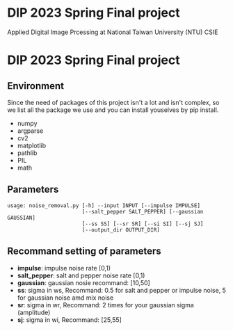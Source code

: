 # DIP 2023 Spring Final project
Applied Digital Image Prcessing at National Taiwan University (NTU) CSIE
# DIP 2023 Spring Final project

## Environment
Since the need of packages of this project isn't a lot and isn't complex, so we list all the package we use and you can install youselves by pip install.
- numpy
- argparse
- cv2 
- matplotlib
- pathlib
- PIL
- math

## Parameters
```shell
usage: noise_removal.py [-h] --input INPUT [--impulse IMPULSE]
                        [--salt_pepper SALT_PEPPER] [--gaussian GAUSSIAN]
                        [--ss SS] [--sr SR] [--si SI] [--sj SJ]
                        [--output_dir OUTPUT_DIR]
```

## Recommand setting of parameters
* **impulse**: impulse noise rate [0,1)
* **salt_pepper**: salt and pepper noise rate [0,1)
* **gaussian**: gaussian nosie recommand: [10,50]
* **ss**: sigma in ws, Recommand: 0.5 for salt and pepper or impulse noise, 5 for gaussian noise amd mix noise
* **sr**: sigma in wr, Recommand: 2 times for your gaussian sigma (amplitude)
* **sj**: sigma in wi, Recommand: [25,55]